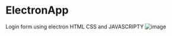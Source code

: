 # ElectronApp
Login form using electron HTML CSS and JAVASCRIPTY
![image](https://github.com/VaishabhJalmi/ElectronApp/assets/69182306/187623f5-e757-48e6-bc84-a30076e95e90)
